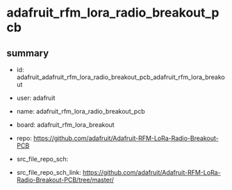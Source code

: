 # adafruit_rfm_lora_radio_breakout_pcb
 
## summary 
* id: adafruit_adafruit_rfm_lora_radio_breakout_pcb_adafruit_rfm_lora_breakout
* user: adafruit
* name: adafruit_rfm_lora_radio_breakout_pcb
* board: adafruit_rfm_lora_breakout
* repo: https://github.com/adafruit/Adafruit-RFM-LoRa-Radio-Breakout-PCB



* src_file_repo_sch: 
* src_file_repo_sch_link: https://github.com/adafruit/Adafruit-RFM-LoRa-Radio-Breakout-PCB/tree/master/






